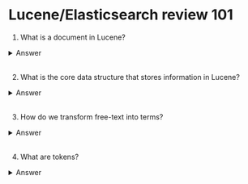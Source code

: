 # Lucene/Elasticsearch review 101
1. What is a document in Lucene?
<details>
  <summary>Answer</summary>
  
  - A document is a sequence of Fields;
  - Fields are sequences of Terms;
  - Terms are the basic atomic unit on which we run search.

![alt text](https://i.imgur.com/fTaaDrn.jpg "A conceptual representation of a Lucene document")

    
</details>
<br>

2. What is the core data structure that stores information in Lucene?
<details>
  <summary>Answer</summary>
  
## The inverted index!
- Stores a mapping of `term -> Array<DocID>`;
</details>
<br>

3.  How do we transform free-text into terms?
<details>
  <summary>Answer</summary>
  
## Text analysis
- We run our text through a Text Analysis pipeline. This is internal to Lucene, but Elasticsearch exposes it to us for use and customization.
- Each pipeline can be thought of as:
` text -> Char Filter -> Tokenizer -> [Token filter, Token filter, ...] -> tokens`

![alt text](https://i.imgur.com/hp88Szh.jpg "Text analysis pipeline")

</details>
<br>

4. What are tokens?
<details>
  <summary>Answer</summary>
  
## Tokens
- Terms with additional metadata;
- Tokens are strongly dependent on the tokenizer and the token filters used. For exmaple, the following text:
`The Brown's fiftieth wedding anniversary, at Café Olé`
could be tokenized into (assuming it ran through an ASCII character filter first):
`[The][Brown's][fiftieth][wedding][anniversary][at][Cafe][Ole]`
And if we apply token filters, we could end up with:
`[   ][brown  ][fiftieth][wedding][anniversary][  ][cafe][ole]`
</details>
<br>
